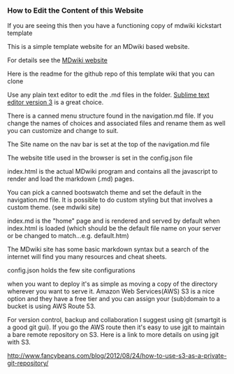 ### How to Edit the Content of this Website

If you are seeing this then you have a functioning copy of mdwiki kickstart template

This is a simple template website for an MDwiki based website.

For details see the [MDwiki website](http://dynalon.github.io/mdwiki/#!index.md)

Here is the readme for the github repo of this template wiki that you can clone


Use any plain text editor to edit the .md files in the folder.  [Sublime text editor version 3](http://www.sublimetext.com/) is a great choice. 

There is a canned menu structure found in the navigation.md file.  If you change the names of choices and associated files and rename them as well you can customize and change to suit.

The Site name on the nav bar is set at the top of the navigation.md file

The website title used in the browser is set in the config.json file

index.html is the actual MDwiki program and contains all the javascript to render and load the markdown (.md) pages.

You can pick a canned bootswatch theme and set the default in the navigation.md file.   It is possible to do custom styling but that involves a custom theme.  (see mdwiki site)

index.md is the "home" page and is rendered and served by default when index.html is loaded (which should be the default file name on your server or be changed to match...e.g. default.htm)

The MDwiki site has some basic markdown syntax but a search of the internet will find you many resources and cheat sheets.

config.json holds the few site configurations

when you want to deploy it's as simple as moving a copy of the directory wherever you want to serve it.  Amazon Web Services(AWS) S3 is a nice option and they have a free tier and you can assign your (sub)domain to a bucket is using AWS Route 53.

For version control, backup and collaboration I suggest using git (smartgit is a good git gui).  If you go the AWS route then it's easy to use jgit to maintain a bare remote repository on S3.  Here is a link to more details on using jgit with S3.

http://www.fancybeans.com/blog/2012/08/24/how-to-use-s3-as-a-private-git-repository/









